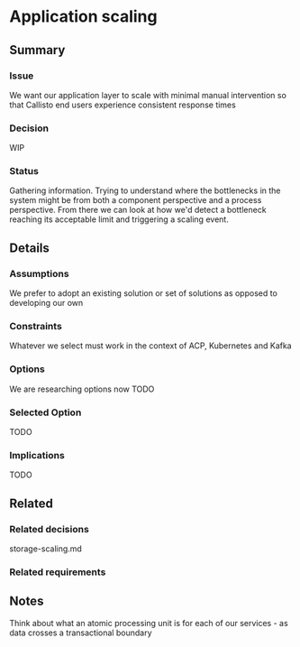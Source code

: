 # Application scaling

## Summary

### Issue
We want our application layer to scale with minimal manual intervention so that Callisto end users experience consistent response times

### Decision
WIP

### Status
Gathering information. Trying to understand where the bottlenecks in the system might be from both a component perspective and a process perspective. From there we can look at how we'd detect a bottleneck reaching its acceptable limit and triggering a scaling event. 

## Details

### Assumptions
We prefer to adopt an existing solution or set of solutions as opposed to developing our own

### Constraints
Whatever we select must work in the context of ACP, Kubernetes and Kafka

### Options
We are researching options now
TODO

### Selected Option
TODO

### Implications
TODO

## Related

### Related decisions
storage-scaling.md

### Related requirements

## Notes
Think about what an atomic processing unit is for each of our services - as data crosses a transactional boundary 